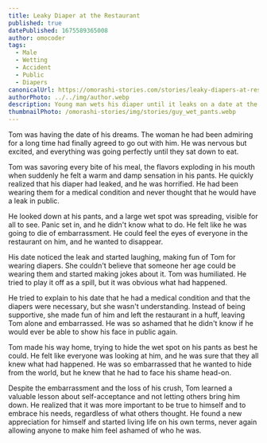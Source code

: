 ```yaml
---
title: Leaky Diaper at the Restaurant
published: true
datePublished: 1675589365008
author: omocoder
tags:
  - Male
  - Wetting
  - Accident
  - Public
  - Diapers
canonicalUrl: https://omorashi-stories.com/stories/leaky-diapers-at-restaurant
authorPhoto: ../../img/author.webp
description: Young man wets his diaper until it leaks on a date at the restaurant
thumbnailPhoto: /omorashi-stories/img/stories/guy_wet_pants.webp
---
```

Tom was having the date of his dreams. The woman he had been admiring for a long time had finally agreed to go out with him. He was nervous but excited, and everything was going perfectly until they sat down to eat.

Tom was savoring every bite of his meal, the flavors exploding in his mouth when suddenly he felt a warm and damp sensation in his pants. He quickly realized that his diaper had leaked, and he was horrified. He had been wearing them for a medical condition and never thought that he would have a leak in public.

He looked down at his pants, and a large wet spot was spreading, visible for all to see. Panic set in, and he didn't know what to do. He felt like he was going to die of embarrassment. He could feel the eyes of everyone in the restaurant on him, and he wanted to disappear.

His date noticed the leak and started laughing, making fun of Tom for wearing diapers. She couldn't believe that someone her age could be wearing them and started making jokes about it. Tom was humiliated. He tried to play it off as a spill, but it was obvious what had happened.

He tried to explain to his date that he had a medical condition and that the diapers were necessary, but she wasn't understanding. Instead of being supportive, she made fun of him and left the restaurant in a huff, leaving Tom alone and embarrassed. He was so ashamed that he didn't know if he would ever be able to show his face in public again.

Tom made his way home, trying to hide the wet spot on his pants as best he could. He felt like everyone was looking at him, and he was sure that they all knew what had happened. He was so embarrassed that he wanted to hide from the world, but he knew that he had to face his shame head-on.

Despite the embarrassment and the loss of his crush, Tom learned a valuable lesson about self-acceptance and not letting others bring him down. He realized that it was more important to be true to himself and to embrace his needs, regardless of what others thought. He found a new appreciation for himself and started living life on his own terms, never again allowing anyone to make him feel ashamed of who he was.